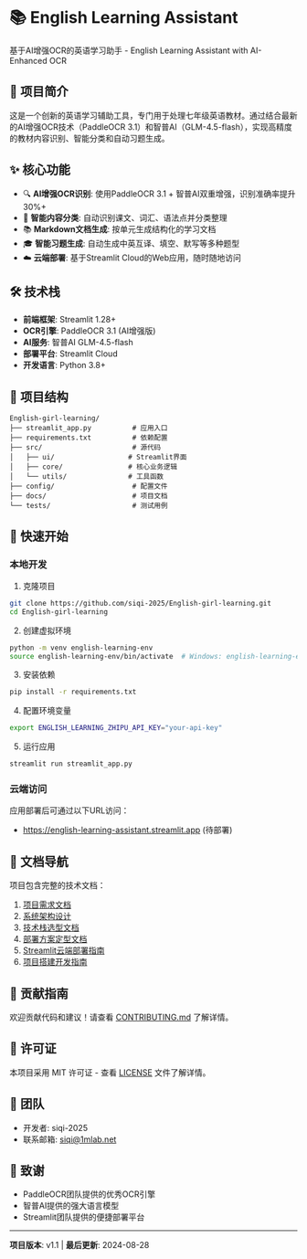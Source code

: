 # 📚 English Learning Assistant

基于AI增强OCR的英语学习助手 - English Learning Assistant with AI-Enhanced OCR

## 🎯 项目简介

这是一个创新的英语学习辅助工具，专门用于处理七年级英语教材。通过结合最新的AI增强OCR技术（PaddleOCR 3.1）和智普AI（GLM-4.5-flash），实现高精度的教材内容识别、智能分类和自动习题生成。

## ✨ 核心功能

- 🔍 **AI增强OCR识别**: 使用PaddleOCR 3.1 + 智普AI双重增强，识别准确率提升30%+
- 📝 **智能内容分类**: 自动识别课文、词汇、语法点并分类整理
- 📚 **Markdown文档生成**: 按单元生成结构化的学习文档
- 🎓 **智能习题生成**: 自动生成中英互译、填空、默写等多种题型
- ☁️ **云端部署**: 基于Streamlit Cloud的Web应用，随时随地访问

## 🛠️ 技术栈

- **前端框架**: Streamlit 1.28+
- **OCR引擎**: PaddleOCR 3.1 (AI增强版)
- **AI服务**: 智普AI GLM-4.5-flash
- **部署平台**: Streamlit Cloud
- **开发语言**: Python 3.8+

## 📁 项目结构

```
English-girl-learning/
├── streamlit_app.py          # 应用入口
├── requirements.txt          # 依赖配置
├── src/                      # 源代码
│   ├── ui/                  # Streamlit界面
│   ├── core/                # 核心业务逻辑
│   └── utils/               # 工具函数
├── config/                   # 配置文件
├── docs/                     # 项目文档
└── tests/                    # 测试用例
```

## 🚀 快速开始

### 本地开发

1. 克隆项目
```bash
git clone https://github.com/siqi-2025/English-girl-learning.git
cd English-girl-learning
```

2. 创建虚拟环境
```bash
python -m venv english-learning-env
source english-learning-env/bin/activate  # Windows: english-learning-env\Scripts\activate
```

3. 安装依赖
```bash
pip install -r requirements.txt
```

4. 配置环境变量
```bash
export ENGLISH_LEARNING_ZHIPU_API_KEY="your-api-key"
```

5. 运行应用
```bash
streamlit run streamlit_app.py
```

### 云端访问

应用部署后可通过以下URL访问：
- https://english-learning-assistant.streamlit.app (待部署)

## 📖 文档导航

项目包含完整的技术文档：

1. [项目需求文档](./01-项目需求文档-v1.0.md)
2. [系统架构设计](./02-系统架构设计-v1.0.md)  
3. [技术栈选型文档](./03-技术栈选型文档-v1.1.md)
4. [部署方案定型文档](./04-部署方案定型文档-v1.0.md)
5. [Streamlit云端部署指南](./05-Streamlit云端部署指南-v1.1.md)
6. [项目搭建开发指南](./06-项目搭建开发指南-v1.1.md)

## 🤝 贡献指南

欢迎贡献代码和建议！请查看 [CONTRIBUTING.md](./CONTRIBUTING.md) 了解详情。

## 📄 许可证

本项目采用 MIT 许可证 - 查看 [LICENSE](./LICENSE) 文件了解详情。

## 👥 团队

- 开发者: siqi-2025
- 联系邮箱: siqi@1mlab.net

## 🙏 致谢

- PaddleOCR团队提供的优秀OCR引擎
- 智普AI提供的强大语言模型
- Streamlit团队提供的便捷部署平台

---

**项目版本**: v1.1 | **最后更新**: 2024-08-28